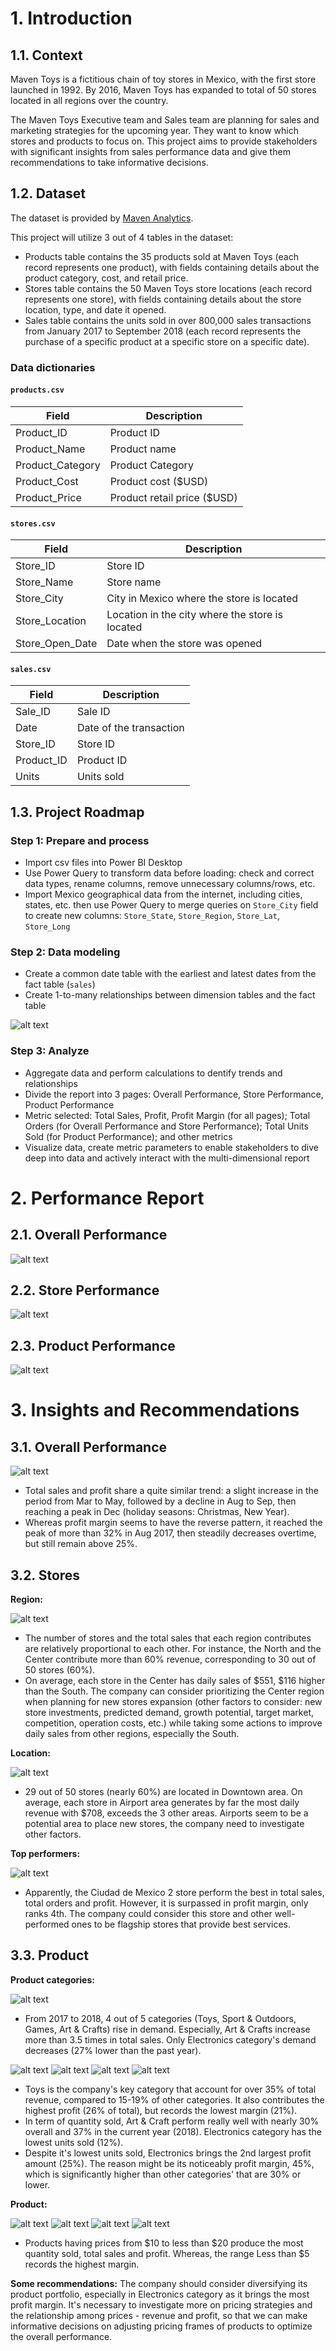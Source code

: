 # 1. Introduction

## 1.1. Context
Maven Toys is a fictitious chain of toy stores in Mexico, with the first store launched in 1992. By 2016, Maven Toys has expanded to total of 50 stores located in all regions over the country.

The Maven Toys Executive team and Sales team are planning for sales and marketing strategies for the upcoming year. They want to know which stores and products to focus on. This project aims to provide stakeholders with significant insights from sales performance data and give them recommendations to take informative decisions.

## 1.2. Dataset
The dataset is provided by [Maven Analytics](https://mavenanalytics.io/blog/maven-toys-challenge).

This project will utilize 3 out of 4 tables in the dataset:
- Products table contains the 35 products sold at Maven Toys (each record represents one product), with fields containing details about the product category, cost, and retail price.
- Stores table contains the 50 Maven Toys store locations (each record represents one store), with fields containing details about the store location, type, and date it opened.
- Sales table contains the units sold in over 800,000 sales transactions from January 2017 to September 2018 (each record represents the purchase of a specific product at a specific store on a specific date).

### Data dictionaries
#### `products.csv`
|**Field**|**Description**|
|-|-|
|Product_ID|Product ID|
|Product_Name|Product name|
|Product_Category|Product Category|
|Product_Cost|Product cost ($USD)|
|Product_Price|Product retail price ($USD)|

#### `stores.csv`
|**Field**|**Description**|
|-|-|
|Store_ID|Store ID|
|Store_Name|Store name|
|Store_City|City in Mexico where the store is located|
|Store_Location|Location in the city where the store is located|
|Store_Open_Date|Date when the store was opened|

#### `sales.csv`
|**Field**|**Description**|
|-|-|
|Sale_ID|Sale ID|
|Date|Date of the transaction|
|Store_ID|Store ID|
|Product_ID|Product ID|
|Units|Units sold|

## 1.3. Project Roadmap
### Step 1: Prepare and process
- Import csv files into Power BI Desktop
- Use Power Query to transform data before loading: check and correct data types, rename columns, remove unnecessary columns/rows, etc.
- Import Mexico geographical data from the internet, including cities, states, etc. then use Power Query to merge queries on `Store_City` field to create new columns: `Store_State`, `Store_Region`, `Store_Lat`, `Store_Long`
### Step 2: Data modeling
<!-- - Create a new dimension table that hold geography data of states and corresponding regions -->
- Create a common date table with the earliest and latest dates from the fact table (`sales`)
- Create 1-to-many relationships between dimension tables and the fact table

![alt text](Image\model.png)

### Step 3: Analyze
- Aggregate data and perform calculations to dentify trends and relationships
- Divide the report into 3 pages: Overall Performance, Store Performance, Product Performance
- Metric selected: Total Sales, Profit, Profit Margin (for all pages); Total Orders (for Overall Performance and Store Performance); Total Units Sold (for Product Performance); and other metrics
- Visualize data, create metric parameters to enable stakeholders to dive deep into data and actively interact with the multi-dimensional report

# 2. Performance Report
## 2.1. Overall Performance
![alt text](Image\image-9.png)
## 2.2. Store Performance
![alt text](Image\image-10.png)
## 2.3. Product Performance
![alt text](Image\image-11.png)
# 3. Insights and Recommendations
## 3.1. Overall Performance

![alt text](Image\image-12.png)

- Total sales and profit share a quite similar trend: a slight increase in the period from Mar to May, followed by a decline in Aug to Sep, then reaching a peak in Dec (holiday seasons: Christmas, New Year).
- Whereas profit margin seems to have the reverse pattern, it reached the peak of more than 32% in Aug 2017, then steadily decreases overtime, but still remain above 25%.

## 3.2. Stores
**Region:**

![alt text](Image\image-13.png)

- The number of stores and the total sales that each region contributes are relatively proportional to each other. For instance, the North and the Center contribute more than 60% revenue, corresponding to 30 out of 50 stores (60%). 
- On average, each store in the Center has daily sales of $551, $116 higher than the South. The company can consider prioritizing the Center region when planning for new stores expansion (other factors to consider: new store investments, predicted demand, growth potential, target market, competition, operation costs, etc.) while taking some actions to improve daily sales from other regions, especially the South.

**Location:**

![alt text](Image\image-14.png)

- 29 out of 50 stores (nearly 60%) are located in Downtown area. On average, each store in Airport area generates by far the most daily revenue with $708, exceeds the 3 other areas. Airports seem to be a potential area to place new stores, the company need to investigate other factors.

**Top performers:**

![alt text](Image\image-15.png)

- Apparently, the Ciudad de Mexico 2 store perform the best in total sales, total orders and profit. However, it is surpassed in profit margin, only ranks 4th. The company could consider this store and other well-performed ones to be flagship stores that provide best services.

## 3.3. Product
**Product categories:**

![alt text](Image\image-2.png)

- From 2017 to 2018, 4 out of 5 categories (Toys, Sport & Outdoors, Games, Art & Crafts) rise in demand. Especially, Art & Crafts increase more than 3.5 times in total sales. Only Electronics category's demand decreases (27% lower than the past year).

![alt text](Image\image.png)
![alt text](Image\image-1.png)
![alt text](Image\image-3.png)
![alt text](Image\image-4.png)

- Toys is the company's key category that account for over 35% of total revenue, compared to 15-19% of other categories. It also contributes the highest profit (26% of total), but records the lowest margin (21%).
- In term of quantity sold, Art & Craft perform really well with nearly 30% overall and 37% in the current year (2018). Electronics category has the lowest units sold (12%).
- Despite it's lowest units sold, Electronics brings the 2nd largest profit amount (25%). The reason might be its noticeably profit margin, 45%, which is significantly higher than other categories' that are 30% or lower.

**Product:**

![alt text](Image\image-5.png)
![alt text](Image\image-6.png)
![alt text](Image\image-7.png)
![alt text](Image\image-8.png)

- Products having prices from $10 to less than $20 produce the most quantity sold, total sales and profit. Whereas, the range Less than $5 records the highest margin.

**Some recommendations:** The company should consider diversifying its product portfolio, especially in Electronics category as it brings the most profit margin. It's necessary to investigate more on pricing strategies and the relationship among prices - revenue and profit, so that we can make informative decisions on adjusting pricing frames of products to optimize the overall performance.